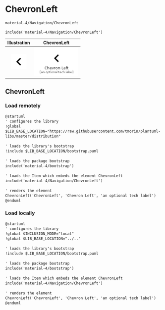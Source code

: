 # ChevronLeft


```text
material-4/Navigation/ChevronLeft
```

```text
include('material-4/Navigation/ChevronLeft')
```



| Illustration | ChevronLeft |
| :---: | :---: |
| ![illustration for Illustration](../../material-4/Navigation/ChevronLeft.png) | ![illustration for ChevronLeft](../../material-4/Navigation/ChevronLeft.Local.png) |




## ChevronLeft

### Load remotely
```plantuml
@startuml
' configures the library
!global $LIB_BASE_LOCATION="https://raw.githubusercontent.com/tmorin/plantuml-libs/master/distribution"

' loads the library's bootstrap
!include $LIB_BASE_LOCATION/bootstrap.puml

' loads the package bootstrap
include('material-4/bootstrap')

' loads the Item which embeds the element ChevronLeft
include('material-4/Navigation/ChevronLeft')

' renders the element
ChevronLeft('ChevronLeft', 'Chevron Left', 'an optional tech label')
@enduml
```

### Load locally
```plantuml
@startuml
' configures the library
!global $INCLUSION_MODE="local"
!global $LIB_BASE_LOCATION="../.."

' loads the library's bootstrap
!include $LIB_BASE_LOCATION/bootstrap.puml

' loads the package bootstrap
include('material-4/bootstrap')

' loads the Item which embeds the element ChevronLeft
include('material-4/Navigation/ChevronLeft')

' renders the element
ChevronLeft('ChevronLeft', 'Chevron Left', 'an optional tech label')
@enduml
```

